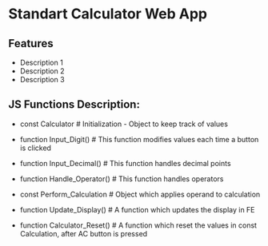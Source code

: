 # Standart Calculator Web App

## Features
- Description 1 
- Description 2
- Description 3

## JS Functions Description:
- const Calculator						# Initialization - Object to keep track of values

- function Input_Digit() 				# This function modifies values each time a button is clicked
- function Input_Decimal() 				# This function handles decimal points
- function Handle_Operator() 			# This function handles operators
- const Perform_Calculation 			# Object which applies operand to calculation
- function Update_Display() 			# A function which updates the display in FE
- function Calculator_Reset() 			# A function which reset the values in const Calculation, after AC button is pressed
